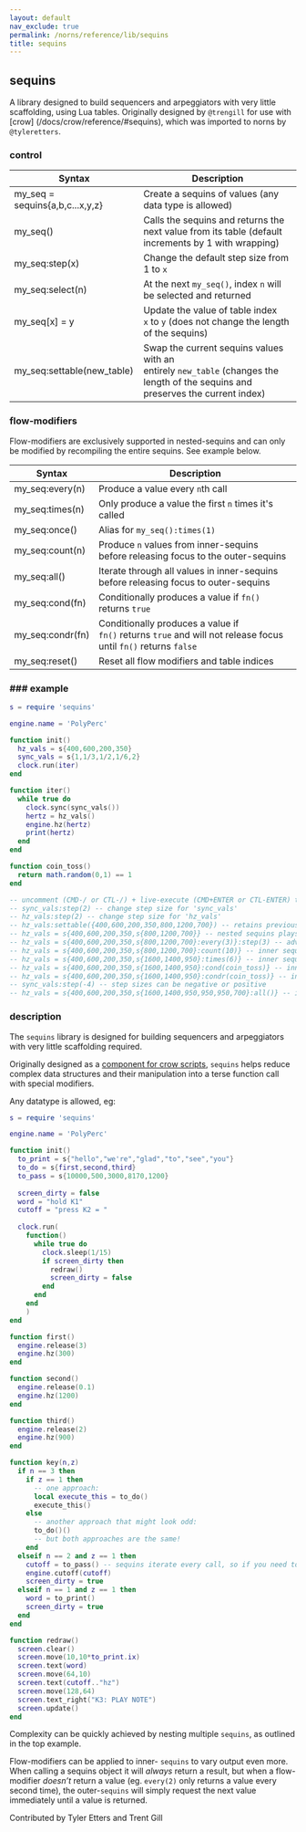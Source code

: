 ```yaml
---
layout: default
nav_exclude: true
permalink: /norns/reference/lib/sequins
title: sequins
---
```


## sequins

A library designed to build sequencers and arpeggiators with very little scaffolding, using Lua tables. Originally designed by `@trengill` for use with [crow] (/docs/crow/reference/#sequins), which was imported to norns by `@tyleretters`.

### control

| Syntax                          | Description                                                                                                                      |
| ------------------------------- | -------------------------------------------------------------------------------------------------------------------------------- |
| my_seq = sequins{a,b,c...x,y,z} | Create a sequins of values (any data type is allowed)                                                                            |
| my_seq()                        | Calls the sequins and returns the next value from its table (default increments by 1 with wrapping)                              |
| my_seq:step(x)                  | Change the default step size from 1 to `x`                                                                                       |
| my_seq:select(n)                | At the next `my_seq()`, index `n` will be selected and returned                                                                  |
| my_seq[x] = y                   | Update the value of table index `x` to `y` (does not change the length of the sequins)                                           |
| my_seq:settable(new_table)      | Swap the current sequins values with an entirely `new_table` (changes the length of the sequins and preserves the current index) |

### flow-modifiers

Flow-modifiers are exclusively supported in nested-sequins and can only be modified by recompiling the entire sequins. See example below.

| Syntax           | Description                                                                                                     |
| ---------------- | --------------------------------------------------------------------------------------------------------------- |
| my_seq:every(n)  | Produce a value every `n`th call                                                                                |
| my_seq:times(n)  | Only produce a value the first `n` times it's called                                                            |
| my_seq:once()    | Alias for `my_seq():times(1)`                                                                                   |
| my_seq:count(n)  | Produce `n` values from inner-sequins before releasing focus to the outer-sequins                               |
| my_seq:all()     | Iterate through all values in inner-sequins before releasing focus to outer-sequins                             |
| my_seq:cond(fn)  | Conditionally produces a value if `fn()` returns `true`                                                         |
| my_seq:condr(fn) | Conditionally produces a value if `fn()` returns `true` and will not release focus until `fn()` returns `false` |
| my_seq:reset()   | Reset all flow modifiers and table indices                                                                      |

### ### example

```lua
s = require 'sequins'

engine.name = 'PolyPerc'

function init()
  hz_vals = s{400,600,200,350}
  sync_vals = s{1,1/3,1/2,1/6,2}
  clock.run(iter)
end

function iter()
  while true do
    clock.sync(sync_vals())
    hertz = hz_vals()
    engine.hz(hertz)
    print(hertz)
  end
end

function coin_toss()
  return math.random(0,1) == 1  
end

-- uncomment (CMD-/ or CTL-/) + live-execute (CMD+ENTER or CTL-ENTER) these commands:
-- sync_vals:step(2) -- change step size for 'sync_vals'
-- hz_vals:step(2) -- change step size for 'hz_vals'
-- hz_vals:settable({400,600,200,350,800,1200,700}) -- retains previously-declared 'step' size
-- hz_vals = s{400,600,200,350,s{800,1200,700}} -- nested sequins plays one note from inner sequins after outer sequins
-- hz_vals = s{400,600,200,350,s{800,1200,700}:every(3)}:step(3) -- advance by 3, play inner sequins every 3rd iteration
-- hz_vals = s{400,600,200,350,s{800,1200,700}:count(10)} -- inner sequins will iterate 10x and return to outer
-- hz_vals = s{400,600,200,350,s{1600,1400,950}:times(6)} -- inner sequins will iterate as normal, but will not return after 6 iterations
-- hz_vals = s{400,600,200,350,s{1600,1400,950}:cond(coin_toss)} -- inner sequins will check `coin_toss` once for 'true' or 'false' before iterating
-- hz_vals = s{400,600,200,350,s{1600,1400,950}:condr(coin_toss)} -- inner sequins will check `coin_toss` and will not release focus until 'false'
-- sync_vals:step(-4) -- step sizes can be negative or positive
-- hz_vals = s{400,600,200,350,s{1600,1400,950,950,950,700}:all()} -- inner sequins will take focus and play all of its notes before it releases focus to outer sequins
```

### description

The `sequins` library is designed for building sequencers and arpeggiators with very little scaffolding required.

Originally designed as a [component for crow scripts](/docs/crow/reference/#sequins), `sequins` helps reduce complex data structures and their manipulation into a terse function call with special modifiers.

Any datatype is allowed, eg:

```lua
s = require 'sequins'

engine.name = 'PolyPerc'

function init()
  to_print = s{"hello","we're","glad","to","see","you"}
  to_do = s{first,second,third}
  to_pass = s{10000,500,3000,8170,1200}
  
  screen_dirty = false
  word = "hold K1"
  cutoff = "press K2 = "
  
  clock.run(
    function()
      while true do
        clock.sleep(1/15)
        if screen_dirty then
          redraw()
          screen_dirty = false
        end
      end
    end
    )
end

function first()
  engine.release(3)
  engine.hz(300)
end

function second()
  engine.release(0.1)
  engine.hz(1200)
end

function third()
  engine.release(2)
  engine.hz(900)
end

function key(n,z)
  if n == 3 then
    if z == 1 then
      -- one approach:
      local execute_this = to_do()
      execute_this()
    else
      -- another approach that might look odd:
      to_do()()
      -- but both approaches are the same!
    end
  elseif n == 2 and z == 1 then
    cutoff = to_pass() -- sequins iterate every call, so if you need to reuse the current value, store it as a variable
    engine.cutoff(cutoff)
    screen_dirty = true
  elseif n == 1 and z == 1 then
    word = to_print()
    screen_dirty = true
  end
end

function redraw()
  screen.clear()
  screen.move(10,10*to_print.ix)
  screen.text(word)
  screen.move(64,10)
  screen.text(cutoff.."hz")
  screen.move(128,64)
  screen.text_right("K3: PLAY NOTE")
  screen.update()
end
```

Complexity can be quickly achieved by nesting multiple `sequins`, as outlined in the top example.

Flow-modifiers can be applied to inner- `sequins` to vary output even more. When calling a sequins object it will *always* return a result, but when a flow-modifier *doesn’t* return a value (eg. `every(2)` only returns a value every second time), the outer-`sequins` will simply request the next value immediately until a value is returned.

Contributed by Tyler Etters and Trent Gill

